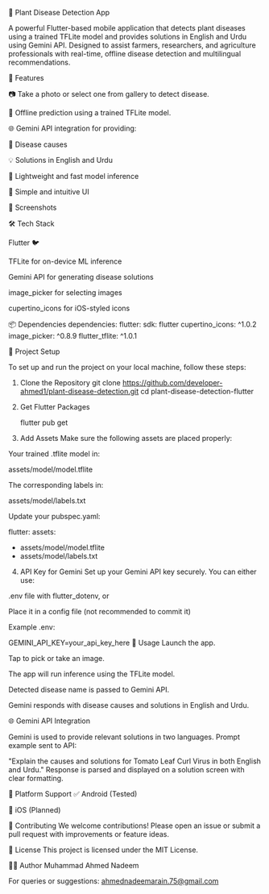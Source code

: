 
🌿 Plant Disease Detection App

A powerful Flutter-based mobile application that detects plant diseases using a trained TFLite model and provides solutions in English and Urdu using Gemini API. Designed to assist farmers, researchers, and agriculture professionals with real-time, offline disease detection and multilingual recommendations.

🚀 Features

📷 Take a photo or select one from gallery to detect disease.

🤖 Offline prediction using a trained TFLite model.

🌐 Gemini API integration for providing:

📌 Disease causes

💡 Solutions in English and Urdu

🧠 Lightweight and fast model inference

💚 Simple and intuitive UI

📸 Screenshots

🛠️ Tech Stack

Flutter 🐦

TFLite for on-device ML inference

Gemini API for generating disease solutions

image_picker for selecting images

cupertino_icons for iOS-styled icons

📦 Dependencies
dependencies:
flutter:
sdk: flutter
cupertino_icons: ^1.0.2
image_picker: ^0.8.9
flutter_tflite: ^1.0.1

📁 Project Setup

To set up and run the project on your local machine, follow these steps:

1. Clone the Repository
   git clone https://github.com/developer-ahmed1/plant-disease-detection.git
   cd plant-disease-detection-flutter

2. Get Flutter Packages

    flutter pub get

3. Add Assets
   Make sure the following assets are placed properly:

Your trained .tflite model in:


assets/model/model.tflite

The corresponding labels in:

assets/model/labels.txt


Update your pubspec.yaml:

flutter:
assets:
- assets/model/model.tflite
- assets/model/labels.txt

4. API Key for Gemini
   Set up your Gemini API key securely. You can either use:

.env file with flutter_dotenv, or

Place it in a config file (not recommended to commit it)

Example .env:

GEMINI_API_KEY=your_api_key_here
🧪 Usage
Launch the app.

Tap to pick or take an image.

The app will run inference using the TFLite model.

Detected disease name is passed to Gemini API.

Gemini responds with disease causes and solutions in English and Urdu.

🌐 Gemini API Integration

Gemini is used to provide relevant solutions in two languages. Prompt example sent to API:

"Explain the causes and solutions for Tomato Leaf Curl Virus in both English and Urdu."
Response is parsed and displayed on a solution screen with clear formatting.

📱 Platform Support
✅ Android (Tested)

🚧 iOS (Planned)

🙌 Contributing
We welcome contributions! Please open an issue or submit a pull request with improvements or feature ideas.

📃 License
This project is licensed under the MIT License.

👨‍💻 Author
Muhammad Ahmed Nadeem

For queries or suggestions: ahmednadeemarain.75@gmail.com
